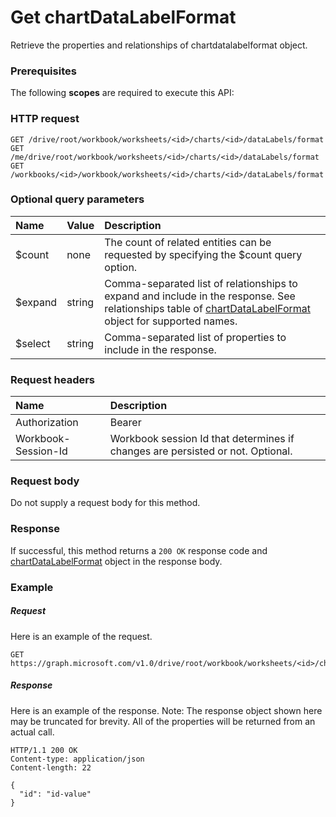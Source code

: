 # Get chartDataLabelFormat

Retrieve the properties and relationships of chartdatalabelformat object.
### Prerequisites
The following **scopes** are required to execute this API: 
### HTTP request
<!-- { "blockType": "ignored" } -->
```http
GET /drive/root/workbook/worksheets/<id>/charts/<id>/dataLabels/format
GET /me/drive/root/workbook/worksheets/<id>/charts/<id>/dataLabels/format
GET /workbooks/<id>/workbook/worksheets/<id>/charts/<id>/dataLabels/format
```
### Optional query parameters
|Name|Value|Description|
|:---------------|:--------|:-------|
|$count|none|The count of related entities can be requested by specifying the $count query option.|
|$expand|string|Comma-separated list of relationships to expand and include in the response. See relationships table of [chartDataLabelFormat](../resources/chartdatalabelformat.md) object for supported names. |
|$select|string|Comma-separated list of properties to include in the response.|

### Request headers
| Name      |Description|
|:----------|:----------|
| Authorization  | Bearer <code>|
| Workbook-Session-Id  | Workbook session Id that determines if changes are persisted or not. Optional.|

### Request body
Do not supply a request body for this method.
### Response
If successful, this method returns a `200 OK` response code and [chartDataLabelFormat](../resources/chartdatalabelformat.md) object in the response body.
### Example
##### Request
Here is an example of the request.
<!-- {
  "blockType": "request",
  "name": "get_chartdatalabelformat"
}-->
```http
GET https://graph.microsoft.com/v1.0/drive/root/workbook/worksheets/<id>/charts/<id>/dataLabels/format
```
##### Response
Here is an example of the response. Note: The response object shown here may be truncated for brevity. All of the properties will be returned from an actual call.
<!-- {
  "blockType": "response",
  "truncated": true,
  "@odata.type": "microsoft.graph.chartDataLabelFormat"
} -->
```http
HTTP/1.1 200 OK
Content-type: application/json
Content-length: 22

{
  "id": "id-value"
}
```

<!-- uuid: 8fcb5dbc-d5aa-4681-8e31-b001d5168d79
2015-10-25 14:57:30 UTC -->
<!-- {
  "type": "#page.annotation",
  "description": "Get chartDataLabelFormat",
  "keywords": "",
  "section": "documentation",
  "tocPath": ""
}-->